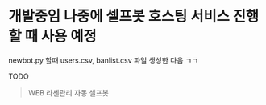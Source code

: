 # 개발중임 나중에 셀프봇 호스팅 서비스 진행할 때 사용 예정
newbot.py 할때 users.csv, banlist.csv 파일 생성한 다음 ㄱㄱ

TODO
> WEB 라센관리
> 자동 셀프봇